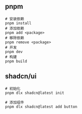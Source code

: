 ## pnpm

```shell
# 安装依赖
pnpm install
# 添加依赖
pnpm add <package>
# 移除依赖
pnpm remove <package>
# 开发
pnpm dev
# 构建
pnpm build
```

## shadcn/ui

```shell
# 初始化
pnpm dlx shadcn@latest init

# 添加组件
pnpm dlx shadcn@latest add button
```